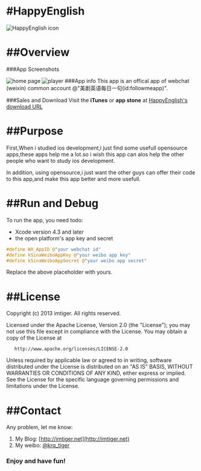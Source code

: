 #HappyEnglish
=============
![HappyEnglish icon](http://imtiger.net/images/2013/09/03/happyenglish.png)

##Overview
==========
###App Screenshots

![home page](http://a2.mzstatic.com/us/r30/Purple4/v4/26/ac/d9/26acd91a-9a76-e9cc-aa66-a6d97d5dd466/screen568x568.jpeg)
![player ](http://a4.mzstatic.com/us/r30/Purple6/v4/88/5a/88/885a8896-e65e-7210-1564-355ed84a2eb3/screen568x568.jpeg)
###App info
This app is an offical app of webchat (weixin) common account @"美剧英语每日一句(id:followmeapp)".

###Sales and Download
Visit the **iTunes** or **app stone** at [HappyEnglish's download URL](https://itunes.apple.com/us/app/happyenglish/id669934718?ls=1&amp;mt=8) 

##Purpose
=========
First,When i studied ios development,i just find some usefull opensource apps,these apps help me a lot.so i wish this app can alos
help the other people who want to study ios development.  

In addition, using opensource,i just want the other guys can offer their code to this app,and make this app better and more usefull.


##Run and Debug
===============
To run the app, you need todo:

 * Xcode version 4.3 and later
 * the open platform's app key and secret
 
```ShareViewController.h
#define WX_AppID @"your webchat id"
#define kSinaWeiboAppKey @"your weibo app key"
#define kSinaWeiboAppSecret @"your weibo app secret"
```
Replace the above placeholder with yours.

##License
=========
Copyright (c) 2013 imtiger. All rights reserved.

   Licensed under the Apache License, Version 2.0 (the "License");
   you may not use this file except in compliance with the License.
   You may obtain a copy of the License at

       http://www.apache.org/licenses/LICENSE-2.0

   Unless required by applicable law or agreed to in writing, software
   distributed under the License is distributed on an "AS IS" BASIS,
   WITHOUT WARRANTIES OR CONDITIONS OF ANY KIND, either express or implied.
   See the License for the specific language governing permissions and
   limitations under the License.


##Contact
=========
Any problem, let me know:

1. My Blog: [http://imtiger.net](http://imtiger.net)
2. My weibo: [@krq_tiger](http://weibo.com/xmuzyq)

### Enjoy and have fun!
